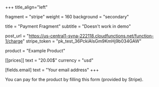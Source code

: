+++
title_align="left"

fragment = "stripe"
weight = 160
background = "secondary"

title = "Payment Fragment"
subtitle = "Doesn't work in demo"

post_url = "https://us-central1-syna-222118.cloudfunctions.net/function-1/charge"
stripe_token = "pk_test_36PckiAlsGm9KmHj9b034GAW"

product = "Example Product"

[[prices]]
  text = "20.00$"
  currency = "usd"

[fields.email]
  text =  "Your email address"
+++

You can pay for the product by filling this form (provided by Stripe).
